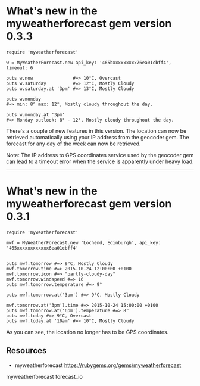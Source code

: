 # What's new in the myweatherforecast gem version 0.3.3

    require 'myweatherforecast'

    w = MyWeatherForecast.new api_key: '465bxxxxxxxxx76ea01cbff4', timeout: 6

    puts w.now               #=> 10°C, Overcast
    puts w.saturday          #=> 12°C, Mostly Cloudy
    puts w.saturday.at '3pm' #=> 13°C, Mostly Cloudy

    puts w.monday 
    #=> min: 8° max: 12°, Mostly cloudy throughout the day.

    puts w.monday.at '3pm'
    #=> Monday outlook: 8° - 12°, Mostly cloudy throughout the day.

There's a couple of new features in this version. The location can now be retrieved automatically using your IP address from the geocoder gem. The forecast for any day of the week can now be retrieved.

Note: The IP address to GPS coordinates service used by the geocoder gem can lead to a timeout error when the service is apparently under heavy load.

-------------


# What's new in the myweatherforecast gem version 0.3.1

    require 'myweatherforecast'

    mwf = MyWeatherForecast.new 'Lochend, Edinburgh', api_key: '465xxxxxxxxxxxx6ea01cbff4'


    puts mwf.tomorrow #=> 9°C, Mostly Cloudy
    mwf.tomorrow.time #=> 2015-10-24 12:00:00 +0100
    mwf.tomorrow.icon #=> "partly-cloudy-day"
    mwf.tomorrow.windspeed #=> 16
    puts mwf.tomorrow.temperature #=> 9°

    puts mwf.tomorrow.at('3pm') #=> 9°C, Mostly Cloudy

    mwf.tomorrow.at('3pm').time #=> 2015-10-24 15:00:00 +0100
    puts mwf.tomorrow.at('6pm').temperature #=> 8°
    puts mwf.today #=> 9°C, Overcast
    puts mwf.today.at '10am' #=> 10°C, Mostly Cloudy


As you can see, the location no longer has to be GPS coordinates.

## Resources

* myweatherforecast https://rubygems.org/gems/myweatherforecast

myweatherforecast forecast_io
